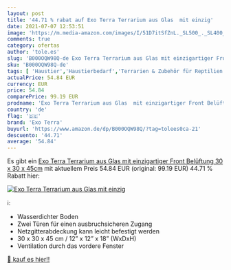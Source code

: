 ```yaml
---
layout: post
title: '44.71 % rabat auf Exo Terra Terrarium aus Glas  mit einzig'
date: 2021-07-07 12:53:51
image: 'https://m.media-amazon.com/images/I/51D7itSfZnL._SL500_._SL400_.jpg'
comments: true
category: ofertas
author: 'tole.es'
slug: 'B000OQW98Q-de Exo Terra Terrarium aus Glas mit einzigartiger Front...'
sku: 'B000OQW98Q-de'
tags: [ 'Haustier','Haustierbedarf','Terrarien & Zubehör für Reptilien & Amphibien','Terrarien für Reptilien & Amphibien','Terraristikbedarf','exo terra', ]
actualPrice: 54.84 EUR
currency: EUR
price: 54.84
comparePrice: 99.19 EUR
prodname: 'Exo Terra Terrarium aus Glas  mit einzigartiger Front Belüftung  30 x 30 x 45cm'
country: 'de'
flag: '🇩🇪'
brand: 'Exo Terra'
buyurl: 'https://www.amazon.de/dp/B000OQW98Q/?tag=tolees0ca-21'
descuento: '44.71'
average: '54.84'
---
```


Es gibt ein [Exo Terra Terrarium aus Glas  mit einzigartiger Front Belüftung  30 x 30 x 45cm](https://www.amazon.de/dp/B000OQW98Q/?tag=tolees0ca-21) mit aktuellem Preis 54.84 EUR (original: 99.19 EUR) 44.71 % Rabatt hier:

[![Exo Terra Terrarium aus Glas  mit einzig](https://m.media-amazon.com/images/I/51D7itSfZnL._SL500_._SL400_.jpg)](https://www.amazon.de/dp/B000OQW98Q/?tag=tolees0ca-21)

ℹ️:

- Wasserdichter Boden
- Zwei Türen für einen ausbruchsicheren Zugang
- Netzgitterabdeckung kann leicht befestigt werden
- 30 x 30 x 45 cm / 12” x 12” x 18” (WxDxH)
- Ventilation durch das vordere Fenster

[🛒 kauf es hier!!](https://www.amazon.de/dp/B000OQW98Q/?tag=tolees0ca-21)
